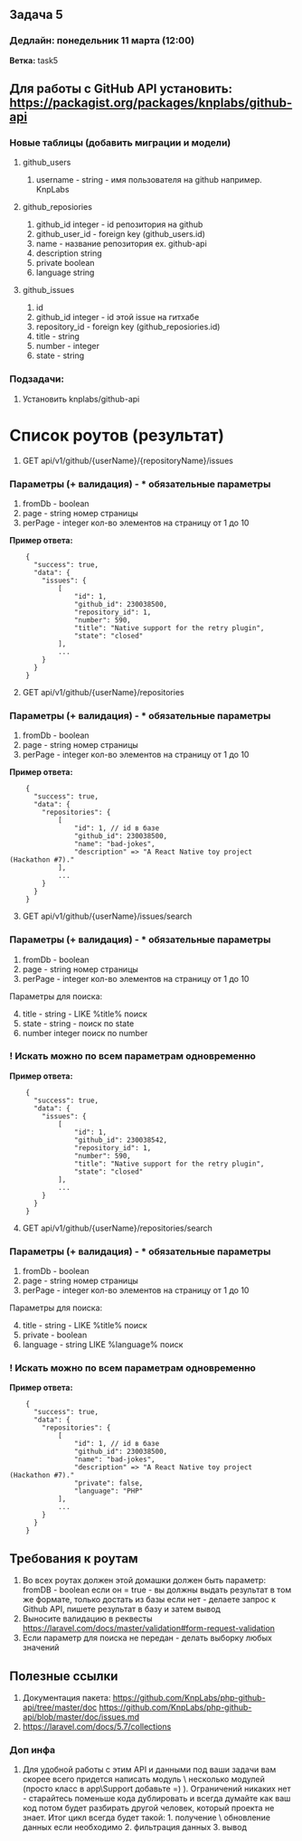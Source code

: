 ## Задача 5
### Дедлайн: понедельник 11 марта (12:00)

**Ветка:** task5

## Для работы с GitHub API установить: https://packagist.org/packages/knplabs/github-api

### Новые таблицы (добавить миграции и модели)
1. github_users

    1. username - string - имя пользователя на github например. KnpLabs

2. github_reposiories

    1. github_id integer - id репозитория на github
    2. github_user_id - foreign key (github_users.id)
    3. name - название репозитория ex. github-api
    4. description string
    5. private boolean
    6. language string

3. github_issues
    1. id
    2. github_id integer - id этой issue на гитхабе
    3. repository_id - foreign key (github_reposiories.id)
    4. title - string
    5. number - integer
    6. state - string

### Подзадачи:
1.  Установить knplabs/github-api

# Список роутов (результат)

1. GET     api/v1/github/{userName}/{repositoryName}/issues

### Параметры (+ валидация) - * обязательные параметры
1. fromDb      - boolean
1. page     - string  номер страницы
2. perPage  - integer кол-во элементов на страницу от 1 до 10


**Пример ответа:**
```
    {
      "success": true,
      "data": {
        "issues": {
            [
                "id": 1,
                "github_id": 230038500,
                "repository_id": 1,
                "number": 590,
                "title": "Native support for the retry plugin",
                "state": "closed"
            ],
            ...
        }
      }
    }
```

2. GET     api/v1/github/{userName}/repositories

### Параметры (+ валидация) - * обязательные параметры
1. fromDb      - boolean 
2. page     - string  номер страницы
3. perPage  - integer кол-во элементов на страницу от 1 до 10

**Пример ответа:**
```
    {
      "success": true,
      "data": {
        "repositories": {
            [
                "id": 1, // id в базе
                "github_id": 230038500,
                "name": "bad-jokes",
                "description" => "A React Native toy project (Hackathon #7)."
            ],
            ...
        }
      }
    }
```

3. GET     api/v1/github/{userName}/issues/search

### Параметры (+ валидация) - * обязательные параметры
1. fromDb   - boolean 
2. page     - string  номер страницы 
3. perPage  - integer кол-во элементов на страницу от 1 до 10

Параметры для поиска:

4. title - string - LIKE %title% поиск
5. state - string - поиск по state
6. number integer поиск по number 

### ! Искать можно по всем параметрам одновременно

**Пример ответа:**
```
    {
      "success": true,
      "data": {
        "issues": {
            [
                "id": 1,
                "github_id": 230038542,
                "repository_id": 1,
                "number": 590,
                "title": "Native support for the retry plugin",
                "state": "closed"
            ],
            ...
        }
      }
    }
```

4. GET     api/v1/github/{userName}/repositories/search

### Параметры (+ валидация) - * обязательные параметры
1. fromDb   - boolean 
2. page     - string  номер страницы 
3. perPage  - integer кол-во элементов на страницу от 1 до 10

Параметры для поиска:

4. title - string - LIKE %title% поиск
5. private - boolean
6. language - string LIKE %language% поиск

### ! Искать можно по всем параметрам одновременно

**Пример ответа:**
```
    {
      "success": true,
      "data": {
        "repositories": {
            [
                "id": 1, // id в базе
                "github_id": 230038500,
                "name": "bad-jokes",
                "description" => "A React Native toy project (Hackathon #7)."
                "private": false,
                "language": "PHP"
            ],
            ...
        }
      }
    }
```

## Требования к роутам
1. Во всех роутах должен этой домашки должен быть параметр:
fromDB - boolean если он = true - вы должны выдать результат в том же формате, только достать из базы
если нет - делаете запрос к Github API, пишете результат в базу и затем вывод
2. Выносите валидацию в реквесты
https://laravel.com/docs/master/validation#form-request-validation
3. Если параметр для поиска не передан - делать выборку любых значений

## Полезные ссылки
1. Документация пакета: 
https://github.com/KnpLabs/php-github-api/tree/master/doc
https://github.com/KnpLabs/php-github-api/blob/master/doc/issues.md
2. https://laravel.com/docs/5.7/collections

### Доп инфа
1. Для удобной работы с этим API и данными под ваши задачи вам скорее всего придется написать модуль \ несколько модулей (просто класс в app\Support добавьте =) ).
Ограничений никаких нет - старайтесь поменьше кода дублировать и всегда думайте как ваш код потом будет разбирать другой человек, который проекта не знает.
Итог цикл всегда будет такой: 1. получение \ обновление данных если необходимо 2. фильтрация данных 3. вывод
